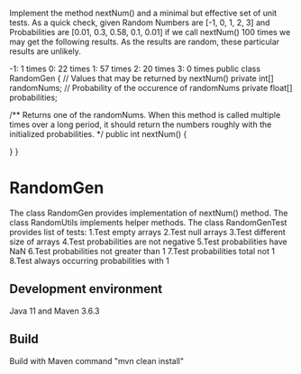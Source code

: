 
Implement the method nextNum() and a minimal but effective set of unit tests. 
 As a quick check, given Random Numbers are [-1, 0, 1, 2, 3] and Probabilities are [0.01, 0.3, 0.58, 0.1, 0.01] if we call nextNum() 100 times we may get the following results. As the results are random, these particular results are unlikely.

-1: 1 times
0: 22 times
1: 57 times
2: 20 times
3: 0 times
public class RandomGen {
 // Values that may be returned by nextNum()
 private int[] randomNums;
 // Probability of the occurence of randomNums
 private float[] probabilities;

 /**
 Returns one of the randomNums. When this method is called
 multiple times over a long period, it should return the
 numbers roughly with the initialized probabilities.
 */
 public int nextNum() {

 }
}


#  RandomGen
The class RandomGen provides implementation of nextNum() method. 
The class RandomUtils implements helper methods.
The class RandomGenTest provides list of tests:
 1.Test empty arrays
 2.Test null arrays
 3.Test different size of arrays
 4.Test probabilities are not negative
 5.Test probabilities have NaN
 6.Test probabilities not greater than 1
 7.Test probabilities total not 1
 8.Test always occurring probabilities with 1
 
## Development environment
Java 11 and Maven 3.6.3
## Build
Build with Maven command "mvn clean install"

